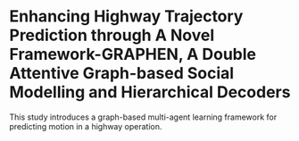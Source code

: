# Enhancing Highway Trajectory Prediction through A Novel Framework-GRAPHEN, A Double Attentive Graph-based Social Modelling and Hierarchical Decoders
This study introduces a graph-based multi-agent learning framework for predicting motion in a highway operation.

